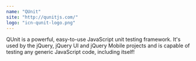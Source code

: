 ```yaml
---
name: "QUnit"
site: "http://qunitjs.com/"
logo: "icn-qunit-logo.png"
---
```


QUnit is a powerful, easy-to-use JavaScript unit testing framework. It's used by the jQuery, jQuery UI and jQuery Mobile projects and is capable of testing any generic JavaScript code, including itself!
